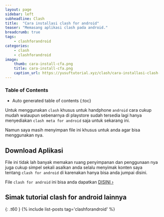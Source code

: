 ```yaml
---
layout: page
sidebar: left
subheadline: Clash
title:  "Cara installasi clash for android"
teaser: "Memasang aplikasi clash pada android."
breadcrumb: true
tags:
    - clashforandroid
categories:
    - clash
    - clashforandroid
image:
    thumb: cara-install-cfa.png
    title: cara-install-cfa.png
    caption_url: https://yusuftutorial.xyz/clash/cara-installasi-clash-for-android/
---
```

### Table of Contents
*  Auto generated table of contents
{:toc}

Untuk menggunakan `clash` khusus untuk handphone `android` cara cukup mudah walaupun sebenarnya di 
playstore sudah tersedia lagi hanya menyediakan `clash meta for android` saja untuk sekarang ini.

Namun saya masih menyimpan file ini khusus untuk anda agar bisa menggunakan nya.

## Download Aplikasi

File ini tidak lah banyak memakan ruang penyimpanan dan penggunaan nya juga cukup simpel sekali 
asalkan anda selalu menyimak konten saya tentang `clash for android` di karenakan hanya bisa anda jumpai disini.

File `clash for android` ini bisa anda dapatkan <a class="radius button small" href="{{ site.url }}{{ site.baseurl }}/clash/clashforandoid/">DISINI ›</a>

## Simak tutorial clash for android lainnya
{: .t60 }
{% include list-posts tag='clashforandroid' %}